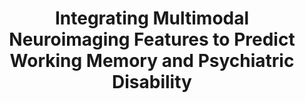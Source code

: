 ---
title: "Integrating Multimodal Neuroimaging Features to Predict Working Memory and Psychiatric Disability"
project_id: 
conf_date: 2024-06-01
conference_id: "OHBM_2024"
presenters:
   - catherine_walsh
summary: "<p>Poster #1124, page 131-132</p>

<p>Organization for Human Brain Mapping. Abstract Book 3: OHBM 2024 Annual Meeting. <em>Aperture Neuro</em>. 2024;4(Suppl 1). <a href='https://doi.org/10.52294/001c.120593'>doi:10.52294/001c.120593</a> </p>

<p> </p>"
file: /assets/presentations/walsh_ohbm_2024_final.pdf
filename: walsh_ohbm_2024_final.pdf
layout: presentation
---